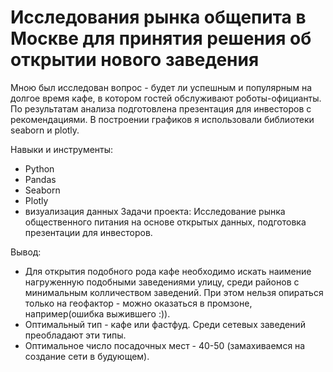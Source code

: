 # Исследования рынка общепита в Москве для принятия решения об открытии нового заведения

Мною был исследован вопрос - будет ли успешным и популярным на долгое время кафе, в
котором гостей обслуживают роботы-официанты. По результатам анализа подготовлена
презентация для инвесторов с рекомендациями. В построении графиков я использовали
библиотеки seaborn и plotly. 

 Навыки и инструменты: 
* Python
* Pandas
* Seaborn
* Plotly
* визуализация данных
 Задачи проекта:  Исследование рынка общественного питания на основе открытых данных, подготовка презентации для инвесторов.

Вывод:
* Для открытия подобного рода кафе необходимо искать наимение нагруженную подобными заведениями улицу, среди районов с минимальным колличеством заведений. При этом нельзя опираться только на геофактор - можно оказаться в промзоне, например(ошибка выжившего :)).
* Оптимальный тип - кафе или фастфуд. Среди сетевых заведений преобладают эти типы.
* Оптимальное число посадочных мест - 40-50 (замахиваемся на создание сети в будующем).